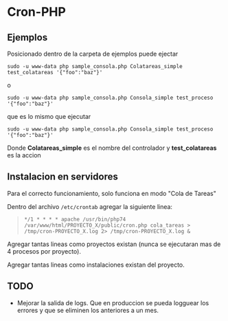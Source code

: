 # Cron-PHP

## Ejemplos


Posicionado dentro de la carpeta de ejemplos puede ejectar
```
sudo -u www-data php sample_consola.php Colatareas_simple test_colatareas '{"foo":"baz"}'
```
o
```
sudo -u www-data php sample_consola.php Consola_simple test_proceso '{"foo":"baz"}'
```
que es lo mismo que ejecutar
```
sudo -u www-data php sample_consola.php Consola_simple test_proceso '{"foo":"baz"}'
```
Donde **Colatareas_simple** es el nombre del controlador y **test_colatareas** es la accion

## Instalacion en servidores

Para el correcto funcionamiento, solo funciona en modo "Cola de Tareas"


Dentro del archivo `/etc/crontab` agregar la siguiente linea:

 > `*/1 * * * * apache /usr/bin/php74 /var/www/html/PROYECTO_X/public/cron.php cola_tareas > /tmp/cron-PROYECTO_X.log 2> /tmp/cron-PROYECTO_X.log &`


Agregar tantas lineas como proyectos existan (nunca se ejecutaran mas de 4 procesos por proyecto).


Agregar tantas lineas como instalaciones existan del proyecto.





## TODO
 - Mejorar la salida de logs. Que en produccion se pueda logguear los errores y que se eliminen los anteriores a un mes.